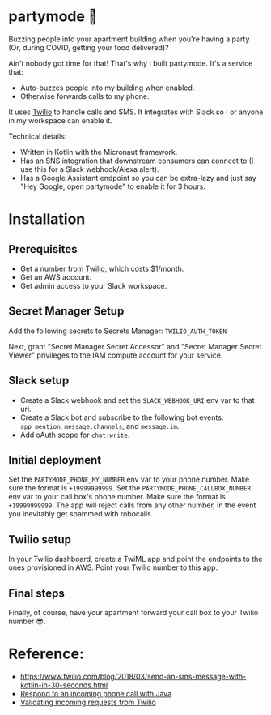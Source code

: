 # partymode 🎉

Buzzing people into your apartment building when you're having a party (Or, during COVID, getting your food delivered)? 

Ain't nobody got time for that! That's why I built partymode. 
It's a service that:
- Auto-buzzes people into my building when enabled.
- Otherwise forwards calls to my phone. 

It uses [Twilio](https://www.twilio.com/) to handle calls and SMS. 
It integrates with Slack so I or anyone in my workspace can enable it.

Technical details:
- Written in Kotlin with the Micronaut framework.
- Has an SNS integration that downstream consumers can connect to (I use this for a Slack webhook/Alexa alert).
- Has a Google Assistant endpoint so you can be extra-lazy and just say "Hey Google, open partymode" to enable it for 3 hours.

# Installation

## Prerequisites

* Get a number from [Twilio](https://www.twilio.com/), which costs $1/month.
* Get an AWS account. 
* Get admin access to your Slack workspace.

## Secret Manager Setup

Add the following secrets to Secrets Manager:
`TWILIO_AUTH_TOKEN`

Next, grant "Secret Manager Secret Accessor" and "Secret Manager Secret Viewer" privileges to the 
IAM compute account for your service.

## Slack setup

- Create a Slack webhook and set the `SLACK_WEBHOOK_URI` env var to that uri.
- Create a Slack bot and subscribe to the following bot events: `app_mention`, `message.channels`, and `message.im`.
- Add oAuth scope for `chat:write`.

## Initial deployment

Set the `PARTYMODE_PHONE_MY_NUMBER` env var to your phone number. Make sure the format is `+19999999999`. 
Set the `PARTYMODE_PHONE_CALLBOX_NUMBER` env var to your call box's phone number. 
Make sure the format is `+19999999999`.
The app will reject calls from any other number, in the event you inevitably get spammed with robocalls.

## Twilio setup

In your Twilio dashboard, create a TwiML app and point the endpoints to the ones provisioned in AWS. 
Point your Twilio number to this app.

## Final steps

Finally, of course, have your apartment forward your call box to your Twilio number 😎.

# Reference:

- https://www.twilio.com/blog/2018/03/send-an-sms-message-with-kotlin-in-30-seconds.html
- [Respond to an incoming phone call with Java](https://www.twilio.com/docs/voice/quickstart/java#respond-to-an-incoming-phone-call)
- [Validating incoming requests from Twilio](https://www.twilio.com/docs/usage/tutorials/how-to-secure-your-servlet-app-by-validating-incoming-twilio-requests)
